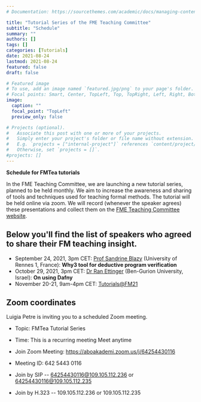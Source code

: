 ```yaml
---
# Documentation: https://sourcethemes.com/academic/docs/managing-content/

title: "Tutorial Series of the FME Teaching Committee"
subtitle: "Schedule"
summary: ""
authors: []
tags: []
categories: [Tutorials]
date: 2021-08-24
lastmod: 2021-08-24
featured: false
draft: false

# Featured image
# To use, add an image named `featured.jpg/png` to your page's folder.
# Focal points: Smart, Center, TopLeft, Top, TopRight, Left, Right, BottomLeft, Bottom, BottomRight.
image:
  caption: ""
  focal_point: "TopLeft"
  preview_only: false

# Projects (optional).
#   Associate this post with one or more of your projects.
#   Simply enter your project's folder or file name without extension.
#   E.g. `projects = ["internal-project"]` references `content/project/deep-learning/index.md`.
#   Otherwise, set `projects = []`.
#projects: []
---
```


**Schedule for FMTea tutorials**
 
In the FME Teaching Committee, we are launching a new tutorial series, planned to be held monthly. We aim to increase the awareness and sharing of tools and techniques used for teaching formal methods. The tutorial will be held online via zoom. We will record (whenever the speaker agrees) these presentations and collect them on the [FME Teaching Committee website](https://fme-teaching.github.io).

## Below you'll find the list of speakers who agreed to share their FM teaching insight.
- September 24, 2021, 3pm CET: [Prof Sandrine Blazy](https://people.irisa.fr/Sandrine.Blazy/) (University of Rennes 1, France): **Why3 tool for deductive program verification**
- October 29, 2021, 3pm CET: [Dr Ran Ettinger](https://www.cs.bgu.ac.il/~ranger/) (Ben-Gurion University, Israel): **On using Dafny**
- November 20-21, 9am-4pm CET: [Tutorials@FM21](http://lcs.ios.ac.cn/fm2021/workshops-and-tutorials/) 

## Zoom coordinates
Luigia Petre is inviting you to a scheduled Zoom meeting.

- Topic: FMTea Tutorial Series
- Time: This is a recurring meeting Meet anytime

- Join Zoom Meeting: https://aboakademi.zoom.us/j/64254430116

- Meeting ID: 642 5443 0116

- Join by SIP
-- 64254430116@109.105.112.236 or 64254430116@109.105.112.235

- Join by H.323
-- 109.105.112.236 or 109.105.112.235




